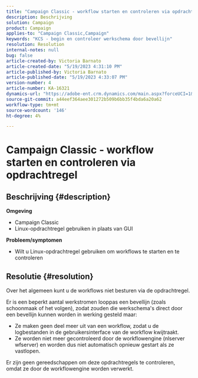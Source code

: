 ```yaml
---
title: "Campaign Classic - workflow starten en controleren via opdrachtregel"
description: Beschrijving
solution: Campaign
product: Campaign
applies-to: "Campaign Classic,Campaign"
keywords: "KCS - begin en controleer werkschema door bevellijn"
resolution: Resolution
internal-notes: null
bug: false
article-created-by: Victoria Barnato
article-created-date: "5/19/2023 4:31:10 PM"
article-published-by: Victoria Barnato
article-published-date: "5/19/2023 4:33:07 PM"
version-number: 4
article-number: KA-16321
dynamics-url: "https://adobe-ent.crm.dynamics.com/main.aspx?forceUCI=1&pagetype=entityrecord&etn=knowledgearticle&id=fcca288b-62f6-ed11-8848-6045bd0065b6"
source-git-commit: a44eef364aee301272b509b6bb35f4bda6a20a62
workflow-type: tm+mt
source-wordcount: '146'
ht-degree: 4%

---
```


# Campaign Classic - workflow starten en controleren via opdrachtregel

## Beschrijving {#description}

<b>Omgeving</b>
- Campaign Classic
- Linux-opdrachtregel gebruiken in plaats van GUI

<b>Probleem/symptomen</b>
- Wilt u Linux-opdrachtregel gebruiken om workflows te starten en te controleren



## Resolutie {#resolution}


Over het algemeen kunt u de workflows niet besturen via de opdrachtregel.

Er is een beperkt aantal werkstromen looppas een bevellijn (zoals schoonmaak of het volgen), zodat zouden die werkschema&#39;s direct door een bevellijn kunnen worden in werking gesteld maar:

- Ze maken geen deel meer uit van een workflow, zodat u de logbestanden in de gebruikersinterface van de workflow kwijtraakt.
- Ze worden niet meer gecontroleerd door de workflowengine (nlserver wfserver) en worden dus niet automatisch opnieuw gestart als ze vastlopen.


Er zijn geen gereedschappen om deze opdrachtregels te controleren, omdat ze door de workflowengine worden verwerkt.
